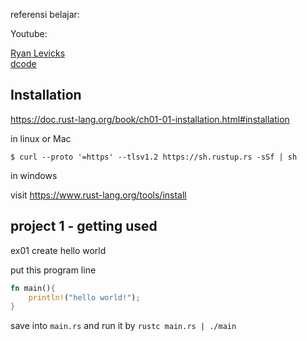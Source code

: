 referensi belajar: 

Youtube:    

[Ryan Levicks](https://www.youtube.com/c/RyanLevicksVideos/videos)    
[dcode](https://www.youtube.com/playlist?list=PLVvjrrRCBy2JSHf9tGxGKJ-bYAN_uDCUL)

## Installation

https://doc.rust-lang.org/book/ch01-01-installation.html#installation

in linux or Mac

`$ curl --proto '=https' --tlsv1.2 https://sh.rustup.rs -sSf | sh`

in windows

visit https://www.rust-lang.org/tools/install

## project 1 - getting used

ex01 create hello world 

put this program line

```rust
fn main(){
    println!("hello world!");
}
```

save into `main.rs` and run it by `rustc main.rs | ./main`

